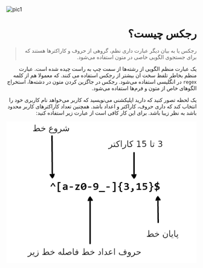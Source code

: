![pic1](https://camo.githubusercontent.com/d2e5827a412359c7593575adf876db23d4d50747/68747470733a2f2f692e696d6775722e636f6d2f6259776c3756662e706e67 "اموزش رجکس")

<div dir=rtl>


# رجکس چیست؟

> رجکس یا به بیان دیگر عبارت داری نظم، گروهی از حروف و کاراکترها هستند که برای جستجوی الگویی خاصی در متون استفاده می‌شود.

یک عبارت منظم الگویی از رشته‌ها از سمت چپ به راست چیده شده است. عبارت منظم بخاطر تلفظ سخت ان بیشتر از رجکس استفاده می کنند. که معمولا هم از کلمه `regex` در انگلیسی استفاده می‌شود. رجکس در جاگزین کردن متون در دشته‌ها، استخراج الگوهای خاص از متون و فرم‌ها استفاده می‌شود.

یک لحظه تصور کنید که دارید اپلیکشنی می‌نویسید که کاربر می‌خواهد نام کاربری خود را انتخاب کند که داری حروف، کاراکتر و اعداد باشد. همچنین تعداد کاراکترهای کاربر محدود باشد به نظر زیبا باشد. برای این کار کافی است از عبارت زیر استفاده کنید:

![pic2](./img/img_fa.png)
